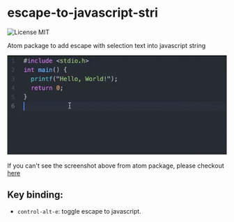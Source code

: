 # escape-to-javascript-stri

![License MIT](https://img.shields.io/badge/license-MIT-blue.svg)

Atom package to add escape with selection text into javascript string

![Screenshot](https://raw.githubusercontent.com/egggit/escape-to-javascript-string/master/escape-to-javascript-string-usage-example.gif)

If you can't see the screenshot above from atom package, please checkout [here](https://github.com/egggit/escape-to-javascript-string/blob/master/escape-to-javascript-string-usage-example.gif)

## Key binding:
 - `control-alt-e`: toggle escape to javascript.

